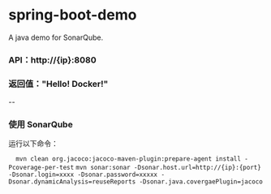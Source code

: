 # spring-boot-demo

A java demo for SonarQube.


### API：http://{ip}:8080
### 返回值："Hello! Docker!"
--
### 使用 SonarQube

运行以下命令：

``	
mvn clean org.jacoco:jacoco-maven-plugin:prepare-agent install -Pcoverage-per-test
``
``
mvn sonar:sonar -Dsonar.host.url=http://{ip}:{port} -Dsonar.login=xxxx -Dsonar.password=xxxxx -Dsonar.dynamicAnalysis=reuseReports -Dsonar.java.covergaePlugin=jacoco
``
